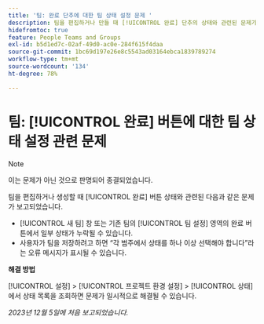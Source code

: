 ```yaml
---
title: '팀: 완료 단추에 대한 팀 상태 설정 문제 '
description: 팀을 편집하거나 만들 때 [!UICONTROL 완료] 단추의 상태와 관련된 문제가 보고되었습니다. 해결 방법을 사용할 수 있습니다.
hidefromtoc: true
feature: People Teams and Groups
exl-id: b5d1ed7c-02af-49d0-ac0e-284f615f4daa
source-git-commit: 1bc69d197e26e8c5543ad03164ebca1839789274
workflow-type: tm+mt
source-wordcount: '134'
ht-degree: 78%

---
```


# 팀: [!UICONTROL 완료] 버튼에 대한 팀 상태 설정 관련 문제

>[!NOTE]
>
>이는 문제가 아닌 것으로 판명되어 종결되었습니다.

팀을 편집하거나 생성할 때 [!UICONTROL 완료] 버튼 상태와 관련된 다음과 같은 문제가 보고되었습니다.

* [!UICONTROL 새 팀] 창 또는 기존 팀의 [!UICONTROL 팀 설정] 영역의 완료 버튼에서 일부 상태가 누락될 수 있습니다.
* 사용자가 팀을 저장하려고 하면 “각 범주에서 상태를 하나 이상 선택해야 합니다”라는 오류 메시지가 표시될 수 있습니다.

**해결 방법**

[!UICONTROL 설정] > [!UICONTROL 프로젝트 환경 설정] > [!UICONTROL 상태]에서 상태 목록을 조회하면 문제가 일시적으로 해결될 수 있습니다.

_2023년 12월 5일에 처음 보고되었습니다._
